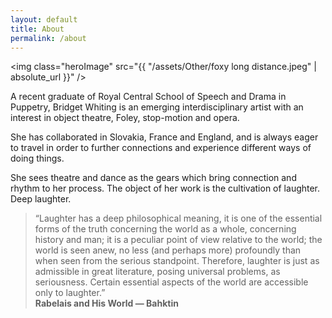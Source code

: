 ```yaml
---
layout: default
title: About
permalink: /about
---
```


<img class="heroImage" src="{{ "/assets/Other/foxy long distance.jpeg" | absolute_url }}" />

A recent graduate of Royal Central School of Speech and Drama in Puppetry, Bridget Whiting is an emerging interdisciplinary artist with an interest in object theatre, Foley, stop-motion and opera.

She has collaborated in Slovakia, France and England, and is always eager to travel in order to further connections and experience different ways of doing things.

She sees theatre and dance as the gears which bring connection and rhythm to her process. The object of her work is the cultivation of laughter. Deep laughter.

> “Laughter has a deep philosophical meaning, it is one of the essential forms of the truth concerning the world as a whole, concerning history and man; it is a peculiar point of view relative to the world; the world is seen anew, no less (and perhaps more) profoundly than when seen from the serious standpoint. Therefore, laughter is just as admissible in great literature, posing universal problems, as seriousness. Certain essential aspects of the world are accessible only to laughter.”  
> **Rabelais and His World — Bahktin**
